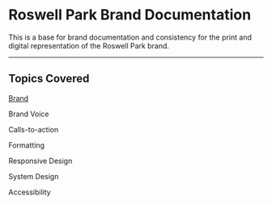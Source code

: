 # Roswell Park Brand Documentation

This is a base for brand documentation and consistency for the print and digital representation of the Roswell Park brand.

---

## Topics Covered

[Brand](/brand/brand-overview.md)

Brand Voice

Calls-to-action

Formatting

Responsive Design

System Design

Accessibility

